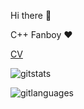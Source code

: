 <!--###
-->


Hi there 👋

C++ Fanboy ❤
<!-- Place this tag where you want the button to render. -->
<a class="github-button" href="https://github.com/Zalcom53/Daniel_Quihuis_CV.pdf/archive/HEAD.zip" data-color-scheme="no-preference: light; light: light; dark: dark;" data-icon="octicon-download" data-size="large" aria-label="Download Zalcom53/Daniel_Quihuis_CV.pdf on GitHub">CV</a>



<!--
**Zalcom53/Zalcom53** is a ✨ _special_ ✨ repository because its `README.md` (this file) appears on your GitHub profile.

Here are some ideas to get you started:

- 🔭 I’m currently working on ...
- 🌱 I’m currently learning ...
- 👯 I’m looking to collaborate on ...
- 🤔 I’m looking for help with ...
- 💬 Ask me about ...
- 📫 How to reach me: ...
- 😄 Pronouns: ...
- ⚡ Fun fact: ...
-->

![gitstats](https://github-readme-stats.vercel.app/api?username=Zalcom53&count_private=true&show_icons=true&theme=radical)

![gitlanguages](https://github-readme-stats.vercel.app/api/top-langs/?username=Zalcom53&show_icons=true&theme=radical)
